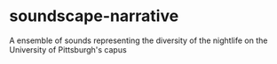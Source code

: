 # soundscape-narrative
A ensemble of sounds representing the diversity of the nightlife on the University of Pittsburgh's capus
